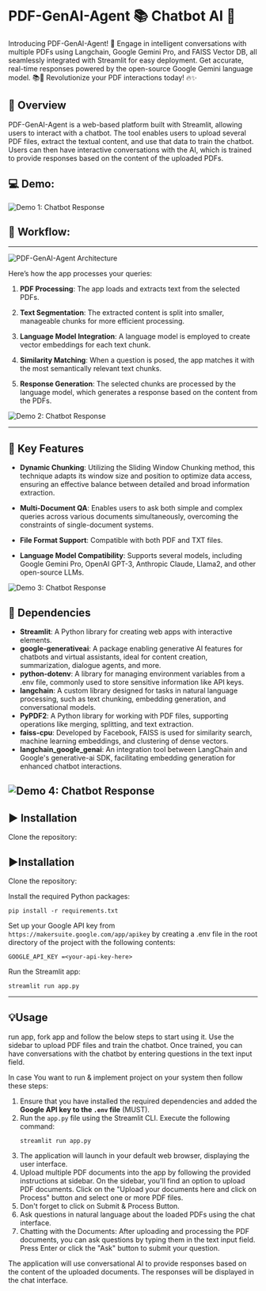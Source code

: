 # PDF-GenAI-Agent 📚 Chatbot AI 🤖

Introducing PDF-GenAI-Agent! 🚀 Engage in intelligent conversations with multiple PDFs using Langchain, Google Gemini Pro, and FAISS Vector DB, all seamlessly integrated with Streamlit for easy deployment. Get accurate, real-time responses powered by the open-source Google Gemini language model. 📚💬 Revolutionize your PDF interactions today! 🔥✨

## 📝 Overview
PDF-GenAI-Agent is a web-based platform built with Streamlit, allowing users to interact with a chatbot. The tool enables users to upload several PDF files, extract the textual content, and use that data to train the chatbot. Users can then have interactive conversations with the AI, which is trained to provide responses based on the content of the uploaded PDFs.


## 💻 Demo:
![Demo 1: Chatbot Response](img/LLMframework.jpg)

## 🎯 Workflow:
------------

![PDF-GenAI-Agent Architecture](img/Architecture.jpg)

Here’s how the app processes your queries:

1. **PDF Processing**: The app loads and extracts text from the selected PDFs.

2. **Text Segmentation**: The extracted content is split into smaller, manageable chunks for more efficient processing.

3. **Language Model Integration**: A language model is employed to create vector embeddings for each text chunk.

4. **Similarity Matching**: When a question is posed, the app matches it with the most semantically relevant text chunks.

5. **Response Generation**: The selected chunks are processed by the language model, which generates a response based on the content from the PDFs.

![Demo 2: Chatbot Response](img/LLMApp.jpg)

---
## 🎯 Key Features

- **Dynamic Chunking**: Utilizing the Sliding Window Chunking method, this technique adapts its window size and position to optimize data access, ensuring an effective balance between detailed and broad information extraction.

- **Multi-Document QA**: Enables users to ask both simple and complex queries across various documents simultaneously, overcoming the constraints of single-document systems.

- **File Format Support**: Compatible with both PDF and TXT files.

- **Language Model Compatibility**: Supports several models, including Google Gemini Pro, OpenAI GPT-3, Anthropic Claude, Llama2, and other open-source LLMs.

![Demo 3: Chatbot Response](img/LLMAgents.jpg)

## 🌟 Dependencies

- **Streamlit**: A Python library for creating web apps with interactive elements.
- **google-generativeai**: A package enabling generative AI features for chatbots and virtual assistants, ideal for content creation, summarization, dialogue agents, and more.
- **python-dotenv**: A library for managing environment variables from a .env file, commonly used to store sensitive information like API keys.
- **langchain**: A custom library designed for tasks in natural language processing, such as text chunking, embedding generation, and conversational models.
- **PyPDF2**: A Python library for working with PDF files, supporting operations like merging, splitting, and text extraction.
- **faiss-cpu**: Developed by Facebook, FAISS is used for similarity search, machine learning embeddings, and clustering of dense vectors.
- **langchain_google_genai**: An integration tool between LangChain and Google's generative-ai SDK, facilitating embedding generation for enhanced chatbot interactions.

![Demo 4: Chatbot Response](img/CALMOutput.jpg)
---

## ▶️ Installation

Clone the repository:

## ▶️Installation

Clone the repository:

Install the required Python packages:

`pip install -r requirements.txt`

Set up your Google API key from `https://makersuite.google.com/app/apikey` by creating a .env file in the root directory of the project with the following contents:

`GOOGLE_API_KEY =<your-api-key-here>`

Run the Streamlit app:

`streamlit run app.py`

---
## 💡Usage

run app, fork app and follow the below steps to start using it. Use the sidebar to upload PDF files and train the chatbot. Once trained, you can have conversations with the chatbot by entering questions in the text input field.

In case You want to run & implement project on your system then follow these steps:

1. Ensure that you have installed the required dependencies and added the **Google API key to the `.env` file** (MUST).
2. Run the `app.py` file using the Streamlit CLI. Execute the following command:
   ```
   streamlit run app.py
   ```
3. The application will launch in your default web browser, displaying the user interface.
4. Upload multiple PDF documents into the app by following the provided instructions at sidebar. On the sidebar, you'll find an option to upload PDF documents. Click on the "Upload your documents here and click on Process" button and select one or more PDF files. 
5. Don't forget to click on Submit & Process Button.
6. Ask questions in natural language about the loaded PDFs using the chat interface.
7. Chatting with the Documents: After uploading and processing the PDF documents, you can ask questions by typing them in the text input field. Press Enter or click the "Ask" button to submit your question.

The application will use conversational AI to provide responses based on the content of the uploaded documents. The responses will be displayed in the chat interface.
